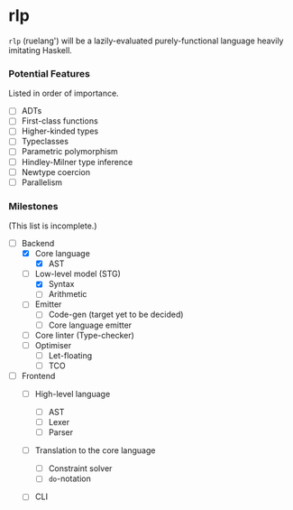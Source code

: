 # rlp

`rlp` (ruelang') will be a lazily-evaluated purely-functional language heavily
imitating Haskell.

### Potential Features
Listed in order of importance.
- [ ] ADTs
- [ ] First-class functions
- [ ] Higher-kinded types
- [ ] Typeclasses
- [ ] Parametric polymorphism
- [ ] Hindley-Milner type inference
- [ ] Newtype coercion
- [ ] Parallelism

### Milestones
(This list is incomplete.)

- [ ] Backend
    - [x] Core language
        - [x] AST
    - [ ] Low-level model (STG)
        - [x] Syntax
        - [ ] Arithmetic
    - [ ] Emitter
        - [ ] Code-gen (target yet to be decided)
        - [ ] Core language emitter
    - [ ] Core linter (Type-checker)
    - [ ] Optimiser
        - [ ] Let-floating
        - [ ] TCO
- [ ] Frontend
    - [ ] High-level language
        - [ ] AST
        - [ ] Lexer
        - [ ] Parser
    - [ ] Translation to the core language
        - [ ] Constraint solver
        - [ ] `do`-notation
    - [ ] CLI

